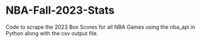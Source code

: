 # NBA-Fall-2023-Stats
Code to scrape the 2023 Box Scores for all NBA Games using the nba_api in Python along with the csv output file.

